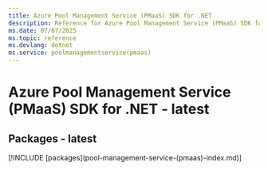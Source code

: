 ```yaml
---
title: Azure Pool Management Service (PMaaS) SDK for .NET
description: Reference for Azure Pool Management Service (PMaaS) SDK for .NET
ms.date: 07/07/2025
ms.topic: reference
ms.devlang: dotnet
ms.service: poolmanagementservice(pmaas)
---
```

# Azure Pool Management Service (PMaaS) SDK for .NET - latest
## Packages - latest
[!INCLUDE [packages](pool-management-service-(pmaas\)-index.md)]